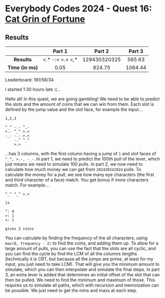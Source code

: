 # Everybody Codes 2024 - Quest 16: [Cat Grin of Fortune](https://everybody.codes/event/2024/quests/16)

## Results
|| **Part 1** | **Part 2** | **Part 3** |
|:--:|:---:|:---:|:---:|
| **Results** | <.* -:< >.< <,* | 129430320325 | 565 63 |
| **Time (in ms)** | 0.05 | 824.75 | 1064.44 |

Leaderboard: 181/58/34

I started 1:30 hours late :(...

Hello all! In this quest, we are going gambling! We need to be able to predict the slots and the amount of coins that we can win from them. Each slot is defined by the jump value and the slot face, for example the input...

```
1,2,3

^_^ -.- ^,-
>.- ^_^ >.<
-_- -.- >.<
    -.^ ^_^
    >.>
```

...has 3 columns, with the first column having a jump of `1` and slot faces of `^_^, >.-, -_-`. In part 1, we need to predict the 100th pull of the lever, which just means we need to simulate 100 pulls. In part 2, we now need to calculate how much money we can get from `202420242024` pulls. To calculate the money for a pull, we see how many eye characters (the first and third character of a face) match. You get bonus if more characters match. For example...

```
^_^ ^_^ >.<

is

^: 4
>: 1
<: 1

gives 2 coins
```

You can calculate by finding the frequency of the all characters, using `max(0, frequency - 2)` to find the coins, and adding them up. To allow for a large amount of pulls, you can use the fact that the slots are all cyclic, and you can find the cycle by find the LCM of all the columns lengths (technically it is CRT, but because all the jumps are prime, at least for my input, you just need to take LCM). That will give you the minimum amount to simulate, which you can then interpolate and simulate the final steps. In part 3, an extra lever is added that determines an initial offset of the slot that can then be pulled. We need to find the minimum and maximum of those. This requires us to simulate all paths, which with recursion and memoization can be possible. We just need to get the mins and maxs at each step.